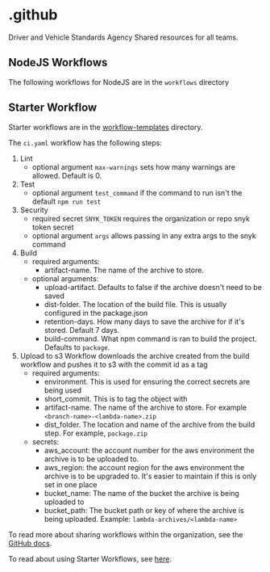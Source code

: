 # .github
Driver and Vehicle Standards Agency  Shared resources for all teams.

## NodeJS Workflows

The following workflows for NodeJS are in the `workflows` directory

## Starter Workflow

Starter workflows are in the [workflow-templates](workflow-templates/ci.yaml) directory.

The `ci.yaml` workflow has the following steps:

1. Lint
    - optional argument `max-warnings` sets how many warnings are allowed. Default is 0.
1. Test
    - optional argument `test_command` if the command to run isn't the default `npm run test`
1. Security
    - required secret `SNYK_TOKEN` requires the organization or repo snyk token secret
    - optional argument `args` allows passing in any extra args to the snyk command
1. Build
    - required arguments:
        - artifact-name. The name of the archive to store.
    - optional arguments:
        - upload-artifact. Defaults to false if the archive doesn't need to be saved
        - dist-folder. The location of the build file. This is usually configured in the package.json
        - retention-days. How many days to save the archive for if it's stored. Default 7 days.
        - build-command. What npm command is ran to build the project. Defaults to `package`.
1. Upload to s3
    Workflow downloads the archive created from the build workflow and pushes it to s3 with the commit id as a tag
    - required arguments:
        - environment. This is used for ensuring the correct secrets are being used
        - short_commit. This is to tag the object with
        - artifact-name. The name of the archive to store. For example `<branch-name>-<lambda-name>.zip`
        - dist_folder. The location and name of the archive from the build step. For example, `package.zip`
    - secrets:
        - aws_account: the account number for the aws environment the archive is to be uploaded to.
        - aws_region: the account region for the aws environment the archive is to be upgraded to. It's easier to maintain if this is only set in one place
        - bucket_name: The name of the bucket the archive is being uploaded to
        - bucket_path: The bucket path or key of where the archive is being uploaded. Example: `lambda-archives/<lambda-name>`

To read more about sharing workflows within the organization, see the [GitHub docs](https://docs.github.com/en/actions/using-workflows/sharing-workflows-secrets-and-runners-with-your-organization).

To read about using Starter Workflows, see [here](https://docs.github.com/en/actions/using-workflows/using-starter-workflows).
